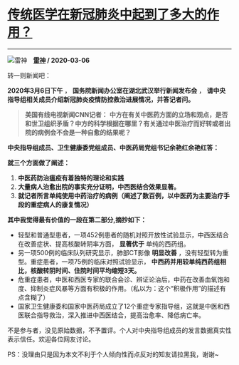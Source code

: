 # [传统医学在新冠肺炎中起到了多大的作用？](https://www.zhihu.com/answer/1060909241)

------------------------------------------------------------------

![雷神](https://pic2.zhimg.com/v2-e514960dcaef1748330f9fac40a10349.jpg?source=1940ef5c "雷神")&emsp;**[雷神](https://www.zhihu.com/people/lei-shen-43-2) / 2020-03-06**

转一则新闻吧：

 **2020年3月6日下午** ， **国务院新闻办公室在湖北武汉举行新闻发布会** ， **请中央指导组相关成员介绍新冠肺炎疫情防控救治进展情况，并答记者问。** 

>  **美国有线电视新闻CNN记者：**  **中方在有关中医药方面的立场和观点，是否和世卫组织矛盾？中方的科学根据在哪里？有关通过中医治疗而好转或者出院的病例会不会是一种自愈的结果呢？** 


 **中央指导组成员、卫生健康委党组成员、中医药局党组书记余艳红余艳红答：** 

 **就三个方面做了阐述：** 

1.  **中医药防治瘟疫有着独特的理论和实践** 
2.  **大量病人治愈出院的事实充分证明，中西医结合效果显著。** 
3.  **就记者所言单纯使用中药治疗的病例（阐述了数百例，以中医药为主要治疗手段的重症病人的康复情况）** 


 **其中我觉得最有价值的一段在第二部分,摘抄如下：** 

- 轻型和普通型患者，一项452例患者的随机对照开放性试验显示，中西医结合在改善症状、提高核酸转阴率方面， **显著优于** 单纯的西药组。
- 另一项500例的临床队列研究显示，肺部CT影像 **明显改善** ，没有轻型转为重型。重症患者，一项75例的临床对照试验显示， **中西药并用较单纯西药组相比，核酸转阴时间、住院时间平均缩短3天。** 
- 危重症患者，中医和西医专家的联合会诊、辨证论治后，中药在改善血氧饱和度、抑制炎症风暴等方面有积极的作用。（私以为：这个“积极作用”的描述有点含糊了）
- 国家卫生健康委和国家中医药局成立了12个重症专家指导组，这就是中医和西医联合指导救治，深入推进中西医结合，提高治愈率、降低病亡率。


不是参与者，没见原始数据，不予置评。个人对中央指导组成员的发言数据真实性表示信任。欢迎各位网友讨论。

PS：没理由只是因为本文不利于个人倾向性而点反对的知友请拉黑我，谢谢~

